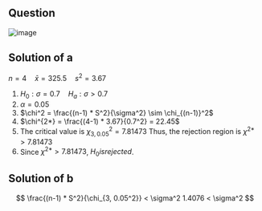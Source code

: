 ## Question

![image](https://github.com/user-attachments/assets/66c7696a-15cd-4f30-ae1f-d3d13275a48b)

## Solution of a
$n = 4 \quad \bar{x} = 325.5 \quad s^2 = 3.67$
1. $H_0: \sigma = 0.7 \quad H_a: \sigma > 0.7$
2. $\alpha = 0.05$
3. $\chi^2 = \frac{(n-1) * S^2}{\sigma^2} \sim \chi_{(n-1)}^2$
4. $\chi^{2*} = \frac{(4-1) * 3.67}{0.7^2} = 22.45$
5. The critical value is $\chi_{3,0.05}^2 = 7.81473$
Thus, the rejection region is $\chi^{2*} > 7.81473$
6. Since $\chi^{2*} > 7.81473$, $H_0 is rejected$.

## Solution of b

$$
\frac{(n-1) * S^2}{\chi_{3, 0.05^2}} < \sigma^2
1.4076 < \sigma^2
$$
